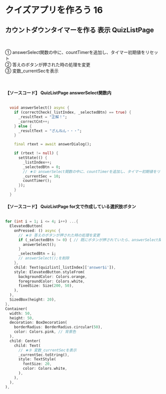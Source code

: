 # **クイズアプリを作ろう 16**

## **カウントダウンタイマーを作る 表示 QuizListPage**

<br>

① answerSelect関数の中に、countTimerを追加し、タイマー初期値をリセット  
② 答えのボタンが押された時の処理を変更  
③ 変数_currentSecを表示


<br>

#### **【ソースコード】 QuizListPage answerSelect関数内**

```dart

  void answerSelect() async {
    if (correctCheck(_listIndex, _selectedBtn) == true) {
      _resultText = "正解！";
      _correctCnt++;
    } else {
      _resultText = "ざんねん・・・";
    }

    final rtext = await answerDialog();

    if (rtext != null) {
      setState(() {
        _listIndex++;
        _selectedBtn = 0;
        // ★① answerSelect関数の中に、countTimerを追加し、タイマー初期値をリセット
        _currentSec = 10;
        countTimer();
      });
    }
  }

```

#### **【ソースコード】 QuizListPage for文で作成している選択肢ボタン**

```dart

for (int i = 1; i <= 4; i++) ...{
  ElevatedButton(
    onPressed: () async {
      // ★② 答えのボタンが押された時の処理を変更
      if (_selectedBtn != 0) { // 既にボタンが押されていたら、answerSelect関数を実行
        answerSelect();
      }
      _selectedBtn = i;
      // answerSelect();を削除
    },
    child: Text(quizlist[_listIndex]['answer$i']),
    style: ElevatedButton.styleFrom(
      backgroundColor: Colors.orange,
      foregroundColor: Colors.white,
      fixedSize: Size(200, 50),
    ),
  ),
  SizedBox(height: 20),
},
Container(
  width: 50,
  height: 50,
  decoration: BoxDecoration(
    borderRadius: BorderRadius.circular(50),
    color: Colors.pink, // 背景色
  ),
  child: Center(
    child: Text(
      // ★③ 変数_currentSecを表示
      _currentSec.toString(),
      style: TextStyle(
        fontSize: 20,
        color: Colors.white,
      ),
    ),
  ),
),

```